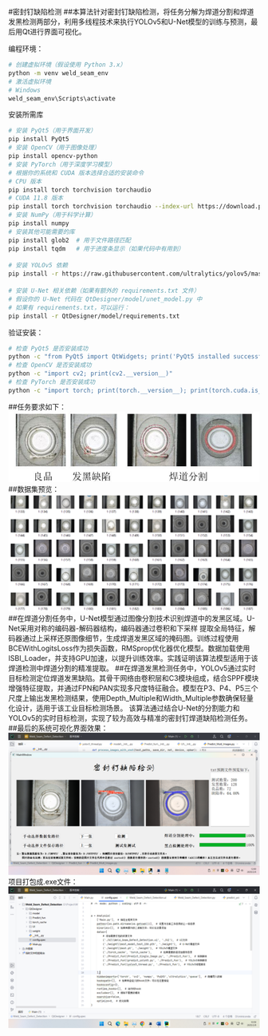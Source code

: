 #密封钉缺陷检测
##本算法针对密封钉缺陷检测，将任务分解为焊道分割和焊道发黑检测两部分，利用多线程技术来执行YOLOv5和U-Net模型的训练与预测，最后用Qt进行界面可视化。

编程环境：
```bash
# 创建虚拟环境（假设使用 Python 3.x）
python -m venv weld_seam_env
# 激活虚拟环境
# Windows
weld_seam_env\Scripts\activate
```
安装所需库
```bash
# 安装 PyQt5（用于界面开发）
pip install PyQt5
# 安装 OpenCV（用于图像处理）
pip install opencv-python
# 安装 PyTorch（用于深度学习模型）
# 根据你的系统和 CUDA 版本选择合适的安装命令
# CPU 版本
pip install torch torchvision torchaudio
# CUDA 11.8 版本
pip install torch torchvision torchaudio --index-url https://download.pytorch.org/whl/cu118
# 安装 NumPy（用于科学计算）
pip install numpy
# 安装其他可能需要的库
pip install glob2  # 用于文件路径匹配
pip install tqdm   # 用于进度条显示（如果代码中有用到）

# 安装 YOLOv5 依赖
pip install -r https://raw.githubusercontent.com/ultralytics/yolov5/master/requirements.txt

# 安装 U-Net 相关依赖（如果有额外的 requirements.txt 文件）
# 假设你的 U-Net 代码在 QtDesigner/model/unet_model.py 中
# 如果有 requirements.txt，可以运行：
pip install -r QtDesigner/model/requirements.txt
```
验证安装：
```bash
# 检查 PyQt5 是否安装成功
python -c "from PyQt5 import QtWidgets; print('PyQt5 installed successfully')"
# 检查 OpenCV 是否安装成功
python -c "import cv2; print(cv2.__version__)"
# 检查 PyTorch 是否安装成功
python -c "import torch; print(torch.__version__); print(torch.cuda.is_available())"
```

##任务要求如下：
![image](https://github.com/xuchuanleikeshi/xuchuanleikshi.github.io/blob/main/%E6%A3%80%E6%B5%8B%E8%A6%81%E6%B1%82.JPG)
##数据集预览：
![image](https://github.com/xuchuanleikeshi/xuchuanleikshi.github.io/blob/main/%E5%B1%8F%E5%B9%95%E6%88%AA%E5%9B%BE%202025-02-08%20102716.png)
##在焊道分割任务中，U-Net模型通过图像分割技术识别焊道中的发黑区域。U-Net采用对称的编码器-解码器结构，编码器通过卷积和下采样 提取全局特征，解码器通过上采样还原图像细节，生成焊道发黑区域的掩码图。训练过程使用BCEWithLogitsLoss作为损失函数，RMSprop优化器优化模型。数据加载使用ISBI_Loader，并支持GPU加速，以提升训练效率。实践证明该算法模型适用于该焊道检测中焊道分割的精准提取。
##在焊道发黑检测任务中，YOLOv5通过实时目标检测定位焊道发黑缺陷。其骨干网络由卷积层和C3模块组成，结合SPPF模块增强特征提取，并通过FPN和PAN实现多尺度特征融合。模型在P3、P4、P5三个尺度上输出发黑检测结果，使用Depth_Multiple和Width_Multiple参数确保轻量化设计，适用于该工业目标检测场景。
该算法通过结合U-Net的分割能力和YOLOv5的实时目标检测，实现了较为高效与精准的密封钉焊道缺陷检测任务。
##最后的系统可视化界面效果：
![image](https://github.com/xuchuanleikeshi/xuchuanleikshi.github.io/blob/main/%E5%B1%8F%E5%B9%95%E6%88%AA%E5%9B%BE%202025-02-06%20120059.png)
项目打包成.exe文件：
![image](https://github.com/xuchuanleikeshi/xuchuanleikshi.github.io/blob/main/%E5%B1%8F%E5%B9%95%E6%88%AA%E5%9B%BE%202025-02-08%20105921.png)
